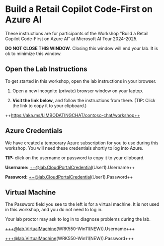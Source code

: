 <!-- This was the docs/skillable-getstarted.md file from LIMBODATINGCHAT-fy25 -->

# Build a Retail Copilot Code-First on Azure AI

These instructions are for participants of the Workshop "Build a Retail Copilot Code-First on Azure AI" at Microsoft AI Tour 2024-2025.

**DO NOT CLOSE THIS WINDOW**. Closing this window will end your lab. It is ok to minimize this window.

## Open the Lab Instructions

To get started in this workshop, open the lab instructions in your browser.

1. Open a new incognito (private) browser window on your laptop.

2. **Visit the link below**, and follow the instructions from there. (TIP: Click the link to copy it to your clipboard.)

++https://aka.ms/LIMBODATINGCHAT/contoso-chat/workshop++

## Azure Credentials

We have created a temporary Azure subscription for you to use during this workshop. You will need these credentials shortly to log into Azure.

**TIP:** click on the username or password to copy it to your clipboard.

**Username:** ++@lab.CloudPortalCredential(User1).Username++

**Password:** ++@lab.CloudPortalCredential(User1).Password++

## Virtual Machine 

The Password field you see to the left is for a virtual machine. It is not used in this workshop, and you do not need to log in.

Your lab proctor may ask to log in to diagnose problems during the lab.

+++@lab.VirtualMachine(WRK550-Win11(NEW)).Username+++

+++@lab.VirtualMachine(WRK550-Win11(NEW)).Password+++
